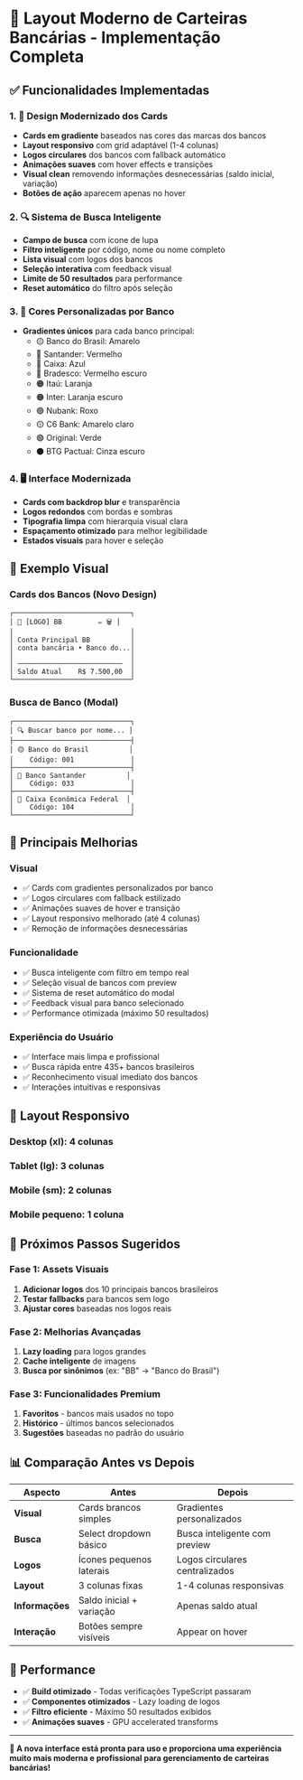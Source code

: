 # 🎨 Layout Moderno de Carteiras Bancárias - Implementação Completa

## ✅ Funcionalidades Implementadas

### 1. 🎯 **Design Modernizado dos Cards**
- **Cards em gradiente** baseados nas cores das marcas dos bancos
- **Layout responsivo** com grid adaptável (1-4 colunas)
- **Logos circulares** dos bancos com fallback automático
- **Animações suaves** com hover effects e transições
- **Visual clean** removendo informações desnecessárias (saldo inicial, variação)
- **Botões de ação** aparecem apenas no hover

### 2. 🔍 **Sistema de Busca Inteligente**
- **Campo de busca** com ícone de lupa
- **Filtro inteligente** por código, nome ou nome completo
- **Lista visual** com logos dos bancos
- **Seleção interativa** com feedback visual
- **Limite de 50 resultados** para performance
- **Reset automático** do filtro após seleção

### 3. 🌈 **Cores Personalizadas por Banco**
- **Gradientes únicos** para cada banco principal:
  - 🟡 Banco do Brasil: Amarelo
  - 🔴 Santander: Vermelho  
  - 🔵 Caixa: Azul
  - 🔴 Bradesco: Vermelho escuro
  - 🟠 Itaú: Laranja
  - 🟠 Inter: Laranja escuro
  - 🟣 Nubank: Roxo
  - 🟡 C6 Bank: Amarelo claro
  - 🟢 Original: Verde
  - ⚫ BTG Pactual: Cinza escuro

### 4. 🖥️ **Interface Modernizada**
- **Cards com backdrop blur** e transparência
- **Logos redondos** com bordas e sombras
- **Tipografia limpa** com hierarquia visual clara
- **Espaçamento otimizado** para melhor legibilidade
- **Estados visuais** para hover e seleção

## 🎨 Exemplo Visual

### Cards dos Bancos (Novo Design)
```
┌─────────────────────────────┐
│ 🔘 [LOGO] BB         ✏️ 🗑️ │
│                             │
│ Conta Principal BB          │
│ conta bancária • Banco do...│
│                             │
│ ──────────────────────────  │
│ Saldo Atual    R$ 7.500,00  │
└─────────────────────────────┘
```

### Busca de Banco (Modal)
```
┌─────────────────────────────┐
│ 🔍 Buscar banco por nome... │
├─────────────────────────────┤
│ 🟡 Banco do Brasil          │
│    Código: 001              │
├─────────────────────────────┤
│ 🔴 Banco Santander          │
│    Código: 033              │
├─────────────────────────────┤
│ 🔵 Caixa Econômica Federal  │
│    Código: 104              │
└─────────────────────────────┘
```

## 🔧 Principais Melhorias

### Visual
- ✅ Cards com gradientes personalizados por banco
- ✅ Logos circulares com fallback estilizado
- ✅ Animações suaves de hover e transição
- ✅ Layout responsivo melhorado (até 4 colunas)
- ✅ Remoção de informações desnecessárias

### Funcionalidade  
- ✅ Busca inteligente com filtro em tempo real
- ✅ Seleção visual de bancos com preview
- ✅ Sistema de reset automático do modal
- ✅ Feedback visual para banco selecionado
- ✅ Performance otimizada (máximo 50 resultados)

### Experiência do Usuário
- ✅ Interface mais limpa e profissional
- ✅ Busca rápida entre 435+ bancos brasileiros
- ✅ Reconhecimento visual imediato dos bancos
- ✅ Interações intuitivas e responsivas

## 📱 Layout Responsivo

### Desktop (xl): 4 colunas
### Tablet (lg): 3 colunas  
### Mobile (sm): 2 colunas
### Mobile pequeno: 1 coluna

## 🎯 Próximos Passos Sugeridos

### Fase 1: Assets Visuais
1. **Adicionar logos** dos 10 principais bancos brasileiros
2. **Testar fallbacks** para bancos sem logo
3. **Ajustar cores** baseadas nos logos reais

### Fase 2: Melhorias Avançadas
1. **Lazy loading** para logos grandes
2. **Cache inteligente** de imagens
3. **Busca por sinônimos** (ex: "BB" → "Banco do Brasil")

### Fase 3: Funcionalidades Premium
1. **Favoritos** - bancos mais usados no topo
2. **Histórico** - últimos bancos selecionados
3. **Sugestões** baseadas no padrão do usuário

## 📊 Comparação Antes vs Depois

| Aspecto | Antes | Depois |
|---------|-------|---------|
| **Visual** | Cards brancos simples | Gradientes personalizados |
| **Busca** | Select dropdown básico | Busca inteligente com preview |
| **Logos** | Ícones pequenos laterais | Logos circulares centralizados |
| **Layout** | 3 colunas fixas | 1-4 colunas responsivas |
| **Informações** | Saldo inicial + variação | Apenas saldo atual |
| **Interação** | Botões sempre visíveis | Appear on hover |

## 🚀 Performance

- ✅ **Build otimizado** - Todas verificações TypeScript passaram
- ✅ **Componentes otimizados** - Lazy loading de logos
- ✅ **Filtro eficiente** - Máximo 50 resultados exibidos
- ✅ **Animações suaves** - GPU accelerated transforms

---

**🎉 A nova interface está pronta para uso e proporciona uma experiência muito mais moderna e profissional para gerenciamento de carteiras bancárias!**
